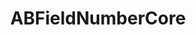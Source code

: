 ---
title: ABFieldNumberCore
layout: module
mod: 'module:ABFieldNumberCore'
category: core-dataFields
---